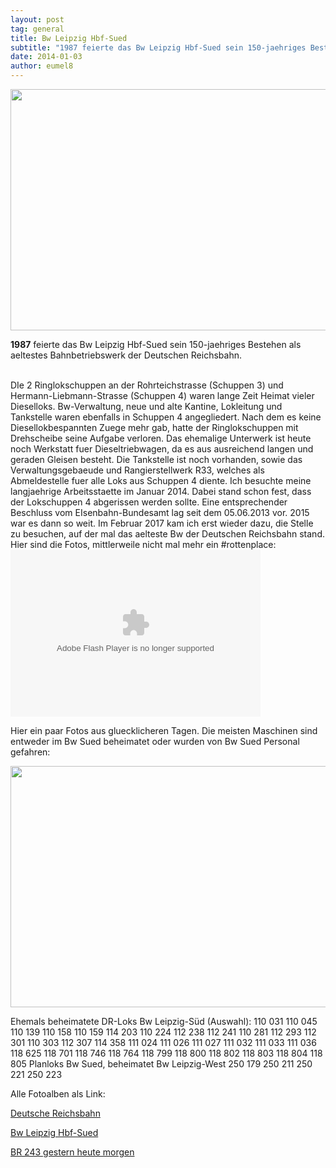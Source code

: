 ```yaml
---
layout: post
tag: general
title: Bw Leipzig Hbf-Sued
subtitle: "1987 feierte das Bw Leipzig Hbf-Sued sein 150-jaehriges Bestehen als aeltestes Bahnbetriebswerk der Deutschen Reichsbahn."
date: 2014-01-03
author: eumel8
---
```


<img src="/blog/media/quick-uploads/p390/wp_20170127_08_29_29_rich_2_.jpg" width="585" height="386"/>

<strong>1987</strong> feierte das Bw Leipzig Hbf-Sued sein 150-jaehriges Bestehen als aeltestes Bahnbetriebswerk der Deutschen Reichsbahn. 

<br/>
DIe 2 Ringlokschuppen an der Rohrteichstrasse (Schuppen 3) und Hermann-Liebmann-Strasse (Schuppen 4) waren lange Zeit Heimat vieler Dieselloks. Bw-Verwaltung, neue und alte Kantine, Lokleitung und Tankstelle waren ebenfalls in Schuppen 4 angegliedert. Nach dem es keine Diesellokbespannten Zuege mehr gab, hatte der Ringlokschuppen mit Drehscheibe seine Aufgabe verloren. Das ehemalige Unterwerk ist heute noch Werkstatt fuer Dieseltriebwagen, da es aus ausreichend langen und geraden Gleisen besteht. Die Tankstelle ist noch vorhanden, sowie das Verwaltungsgebaeude und Rangierstellwerk R33, welches als Abmeldestelle fuer alle Loks aus Schuppen 4 diente. 
Ich besuchte meine langjaehrige Arbeitsstaette im Januar 2014. Dabei stand schon fest, dass der Lokschuppen 4 abgerissen werden sollte. Eine entsprechender Beschluss vom EIsenbahn-Bundesamt lag seit dem 05.06.2013 vor. 2015 war es dann so weit. Im Februar 2017 kam ich erst wieder dazu, die Stelle zu besuchen, auf der mal das aelteste Bw der Deutschen Reichsbahn stand. Hier sind die Fotos, mittlerweile nicht mal mehr ein #rottenplace:


<embed type="application/x-shockwave-flash" src="https://static.googleusercontent.com/external_content/picasaweb.googleusercontent.com/slideshow.swf" width="400" height="267" flashvars="host=picasaweb.google.com&amp;hl=en_US&amp;feat=flashalbum&amp;RGB=0x000000&amp;feed=https%3A%2F%2Fpicasaweb.google.com%2Fdata%2Ffeed%2Fapi%2Fuser%2F110852168276064448839%2Falbumid%2F5964651236550248545%3Falt%3Drss%26kind%3Dphoto%26authkey%3DGv1sRgCP_Ki9DDq62_xAE%26hl%3Den_US" pluginspage="http://www.macromedia.com/go/getflashplayer" />

Hier ein paar Fotos aus gluecklicheren Tagen. Die meisten Maschinen sind entweder im Bw Sued beheimatet oder wurden von Bw Sued Personal gefahren:

<img src="/blog/media/quick-uploads/p390/suedloks.jpg" width="585" height="386"/>

Ehemals beheimatete DR-Loks Bw Leipzig-Süd (Auswahl):
110 031
110 045
110 139
110 158
110 159
114 203
110 224
112 238
112 241
110 281
112 293
112 301
110 303
112 307
114 358
111 024
111 026
111 027
111 032
111 033
111 036
118 625
118 701
118 746
118 764
118 799
118 800
118 802
118 803
118 804
118 805
Planloks Bw Sued, beheimatet Bw Leipzig-West
250 179 
250 211
250 221
250 223

Alle Fotoalben als Link:

<a href="https://goo.gl/photos/jt1By4asqCTQjpJc6" target=_blank>Deutsche Reichsbahn</a>

<a href="https://goo.gl/photos/iyF5NkkwbKiZ4jhR9" target=_blank>Bw Leipzig Hbf-Sued</a>

<a href="https://goo.gl/photos/jtk7yMUnYaJEKfeo8" target=_blank>BR 243 gestern heute morgen<a></a></a>
